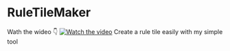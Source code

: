 # RuleTileMaker
Wath the wideo 👇
[![Watch the video](https://i.ytimg.com/vi/UaS9Jb529KQ/hqdefault.jpg?sqp=-oaymwEcCPYBEIoBSFXyq4qpAw4IARUAAIhCGAFwAcABBg==&rs=AOn4CLAOum2TjQlXAfLx6Vghqdtxkaj8wA)](https://youtu.be/UaS9Jb529KQ)
Create a rule tile easily with my simple tool
